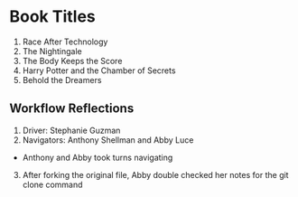 # Book Titles
1. Race After Technology
2. The Nightingale
3. The Body Keeps the Score
4. Harry Potter and the Chamber of Secrets
5. Behold the Dreamers

## Workflow Reflections
1. Driver: Stephanie Guzman
2. Navigators: Anthony Shellman and Abby Luce
- Anthony and Abby took turns navigating
3. After forking the original file, Abby double checked her notes for the git clone command
